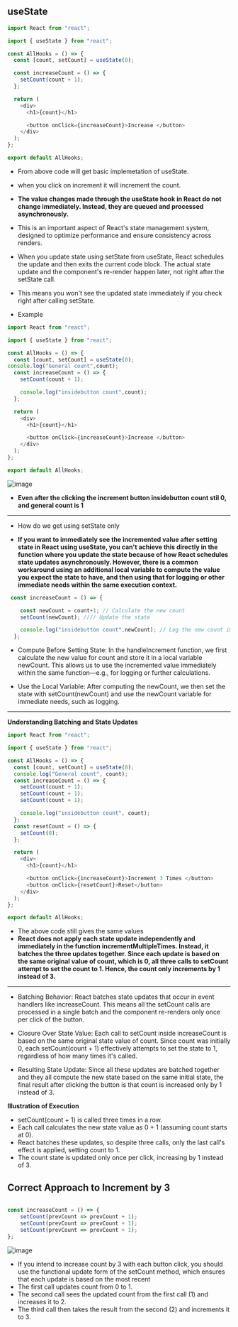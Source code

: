## useState


```js
import React from "react";

import { useState } from "react";

const AllHooks = () => {
  const [count, setCount] = useState(0);

  const increaseCount = () => {
    setCount(count + 1);
  };

  return (
    <div>
      <h1>{count}</h1>

      <button onClick={increaseCount}>Increase </button>
    </div>
  );
};

export default AllHooks;
```

- From above code will get basic implemetation of useState.
- when you click on increment it will increment the count.


- **The value changes made through the useState hook in React do not change immediately. Instead, they are queued and processed asynchronously.**
- This is an important aspect of React's state management system, designed to optimize performance and ensure consistency across renders.



- When you update state using setState from useState, React schedules the update and then exits the current code block. The actual state update and the component's re-render happen later, not right after the setState call.
- This means you won't see the updated state immediately if you check right after calling setState.

- Example

```js
import React from "react";

import { useState } from "react";

const AllHooks = () => {
  const [count, setCount] = useState(0);
console.log("General count",count);
  const increaseCount = () => {
    setCount(count + 1);

    console.log("insidebutton count",count);
  };

  return (
    <div>
      <h1>{count}</h1>

      <button onClick={increaseCount}>Increase </button>
    </div>
  );
};

export default AllHooks;
```


![image](https://github.com/venkatdas/Interview_prep/assets/43024084/7c571993-2e43-4090-a65d-8e53ddb253c7)

- **Even after the clicking the increment button insidebutton count stil 0, and general count is 1**

_________________________

- How do we get using setState only

- **If you want to immediately see the incremented value after setting state in React using useState, you can't achieve this directly in the function where you update the state because of how React schedules state updates asynchronously. However, there is a common workaround using an additional local variable to compute the value you expect the state to have, and then using that for logging or other immediate needs within the same execution context.**

```js
 const increaseCount = () => {

    const newCount = count+1; // Calculate the new count
    setCount(newCount); //// Update the state

    console.log("insidebutton count",newCount); // Log the new count immediately
  };
```

- Compute Before Setting State: In the handleIncrement function, we first calculate the new value for count and store it in a local variable newCount. This allows us to use the incremented value immediately within the same function—e.g., for logging or further calculations.

- Use the Local Variable: After computing the newCount, we then set the state with setCount(newCount) and use the newCount variable for immediate needs, such as logging.


___________________

**Understanding Batching and State Updates**

```js
import React from "react";

import { useState } from "react";

const AllHooks = () => {
  const [count, setCount] = useState(0);
  console.log("General count", count);
  const increaseCount = () => {
    setCount(count + 1);
    setCount(count + 1);
    setCount(count + 1);

    console.log("insidebutton count", count);
  };
  const resetCount = () => {
    setCount(0);
  };

  return (
    <div>
      <h1>{count}</h1>

      <button onClick={increaseCount}>Increment 3 Times </button>
      <button onClick={resetCount}>Reset</button>
    </div>
  );
};

export default AllHooks;
```

- The above code still gives the same values
- **React does not apply each state update independently and immediately in the function incrementMultipleTimes. Instead, it batches the three updates together. Since each update is based on the same original value of count, which is 0, all three calls to setCount attempt to set the count to 1. Hence, the count only increments by 1 instead of 3.**

______________________________________________________


- Batching Behavior: React batches state updates that occur in event handlers like increaseCount. This means all the setCount calls are processed in a single batch and the component re-renders only once per click of the button.

- Closure Over State Value: Each call to setCount inside increaseCount is based on the same original state value of count. Since count was initially 0, each setCount(count + 1) effectively attempts to set the state to 1, regardless of how many times it's called.

- Resulting State Update: Since all these updates are batched together and they all compute the new state based on the same initial state, the final result after clicking the button is that count is increased only by 1 instead of 3.

**Illustration of Execution**


- setCount(count + 1) is called three times in a row.
- Each call calculates the new state value as 0 + 1 (assuming count starts at 0).
- React batches these updates, so despite three calls, only the last call's effect is applied, setting count to 1.
- The count state is updated only once per click, increasing by 1 instead of 3.

## Correct Approach to Increment by 3


```js

const increaseCount = () => {
    setCount(prevCount => prevCount + 1);
    setCount(prevCount => prevCount + 1);
    setCount(prevCount => prevCount + 1);
};

```
![image](https://github.com/venkatdas/Interview_prep/assets/43024084/79e44989-48b7-44b1-b69d-40949b399414)


- If you intend to increase count by 3 with each button click, you should use the functional update form of the setCount method, which ensures that each update is based on the most recent
- The first call updates count from 0 to 1.
- The second call sees the updated count from the first call (1) and increases it to 2.
- The third call then takes the result from the second (2) and increments it to 3.
